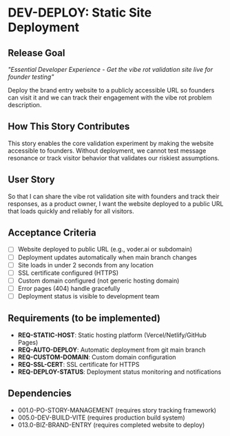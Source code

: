 # DEV-DEPLOY: Static Site Deployment

## Release Goal

_"Essential Developer Experience - Get the vibe rot validation site live for founder testing"_

Deploy the brand entry website to a publicly accessible URL so founders can visit it and we can track their engagement with the vibe rot problem description.

## How This Story Contributes

This story enables the core validation experiment by making the website accessible to founders. Without deployment, we cannot test message resonance or track visitor behavior that validates our riskiest assumptions.

## User Story

So that I can share the vibe rot validation site with founders and track their responses, as a product owner, I want the website deployed to a public URL that loads quickly and reliably for all visitors.

## Acceptance Criteria

- [ ] Website deployed to public URL (e.g., voder.ai or subdomain)
- [ ] Deployment updates automatically when main branch changes
- [ ] Site loads in under 2 seconds from any location
- [ ] SSL certificate configured (HTTPS)
- [ ] Custom domain configured (not generic hosting domain)
- [ ] Error pages (404) handle gracefully
- [ ] Deployment status is visible to development team

## Requirements (to be implemented)

- **REQ-STATIC-HOST**: Static hosting platform (Vercel/Netlify/GitHub Pages)
- **REQ-AUTO-DEPLOY**: Automatic deployment from git main branch
- **REQ-CUSTOM-DOMAIN**: Custom domain configuration
- **REQ-SSL-CERT**: SSL certificate for HTTPS
- **REQ-DEPLOY-STATUS**: Deployment status monitoring and notifications

## Dependencies

- 001.0-PO-STORY-MANAGEMENT (requires story tracking framework)
- 005.0-DEV-BUILD-VITE (requires production build system)
- 013.0-BIZ-BRAND-ENTRY (requires completed website to deploy)
